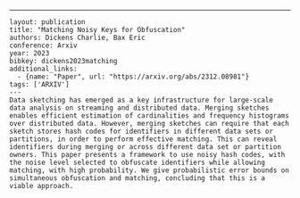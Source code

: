 ---
    layout: publication
    title: "Matching Noisy Keys for Obfuscation"
    authors: Dickens Charlie, Bax Eric
    conference: Arxiv
    year: 2023
    bibkey: dickens2023matching
    additional_links:
      - {name: "Paper", url: "https://arxiv.org/abs/2312.08981"}
    tags: ['ARXIV']
    ---
    Data sketching has emerged as a key infrastructure for large-scale data analysis on streaming and distributed data. Merging sketches enables efficient estimation of cardinalities and frequency histograms over distributed data. However, merging sketches can require that each sketch stores hash codes for identifiers in different data sets or partitions, in order to perform effective matching. This can reveal identifiers during merging or across different data set or partition owners. This paper presents a framework to use noisy hash codes, with the noise level selected to obfuscate identifiers while allowing matching, with high probability. We give probabilistic error bounds on simultaneous obfuscation and matching, concluding that this is a viable approach.